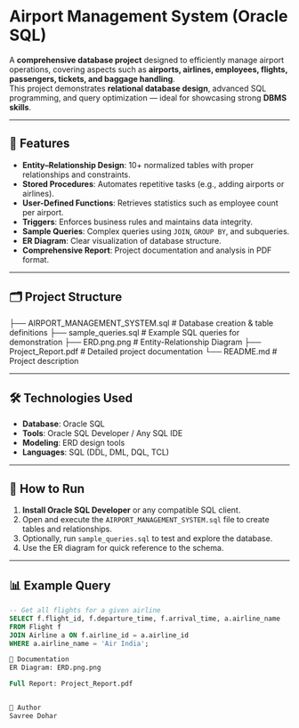 # Airport Management System (Oracle SQL)

A **comprehensive database project** designed to efficiently manage airport operations, covering aspects such as **airports, airlines, employees, flights, passengers, tickets, and baggage handling**.  
This project demonstrates **relational database design**, advanced SQL programming, and query optimization — ideal for showcasing strong **DBMS skills**.

---

## 📌 Features
- **Entity–Relationship Design**: 10+ normalized tables with proper relationships and constraints.
- **Stored Procedures**: Automates repetitive tasks (e.g., adding airports or airlines).
- **User-Defined Functions**: Retrieves statistics such as employee count per airport.
- **Triggers**: Enforces business rules and maintains data integrity.
- **Sample Queries**: Complex queries using `JOIN`, `GROUP BY`, and subqueries.
- **ER Diagram**: Clear visualization of database structure.
- **Comprehensive Report**: Project documentation and analysis in PDF format.

---

## 🗂 Project Structure
├── AIRPORT_MANAGEMENT_SYSTEM.sql # Database creation & table definitions
├── sample_queries.sql # Example SQL queries for demonstration
├── ERD.png.png # Entity-Relationship Diagram
├── Project_Report.pdf # Detailed project documentation
└── README.md # Project description


---

## 🛠 Technologies Used
- **Database**: Oracle SQL
- **Tools**: Oracle SQL Developer / Any SQL IDE
- **Modeling**: ERD design tools
- **Languages**: SQL (DDL, DML, DQL, TCL)

---

## 🚀 How to Run
1. **Install Oracle SQL Developer** or any compatible SQL client.
2. Open and execute the `AIRPORT_MANAGEMENT_SYSTEM.sql` file to create tables and relationships.
3. Optionally, run `sample_queries.sql` to test and explore the database.
4. Use the ER diagram for quick reference to the schema.

---

## 📊 Example Query
```sql
-- Get all flights for a given airline
SELECT f.flight_id, f.departure_time, f.arrival_time, a.airline_name
FROM Flight f
JOIN Airline a ON f.airline_id = a.airline_id
WHERE a.airline_name = 'Air India';

📄 Documentation
ER Diagram: ERD.png.png

Full Report: Project_Report.pdf


👤 Author
Savree Dohar




